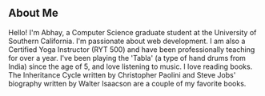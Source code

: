 ## About Me

Hello! I'm Abhay, a Computer Science graduate student at the University of Southern California. I'm passionate about web development.
I am also a Certified Yoga Instructor (RYT 500) and have been professionally teaching for over a year.
I've been playing the 'Tabla' (a type of hand drums from India) since the age of 5, and love listening to music.
I love reading books. The Inheritance Cycle written by Christopher Paolini and Steve Jobs' biography written by Walter Isaacson are a couple of my favorite books.
